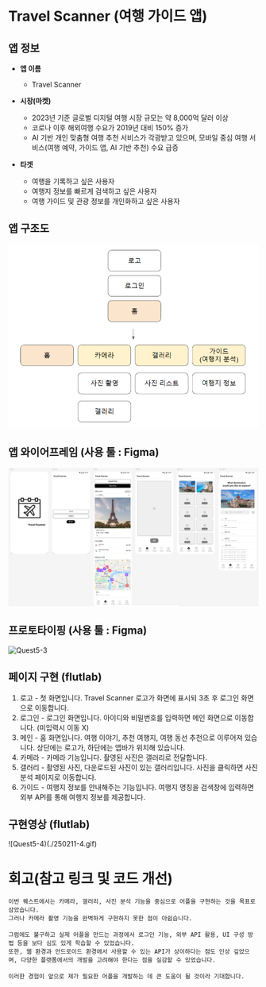 # Travel Scanner (여행 가이드 앱)

## 앱 정보

- **앱 이름** 

  - Travel Scanner    

- **시장(마켓)**  

  - 2023년 기준 글로벌 디지털 여행 시장 규모는 약 8,000억 달러 이상
  - 코로나 이후 해외여행 수요가 2019년 대비 150% 증가
  - AI 기반 개인 맞춤형 여행 추천 서비스가 각광받고 있으며, 모바일 중심 여행 서비스(여행 예약, 가이드 앱, AI 기반 추천) 수요 급증

- **타겟**  

  - 여행을 기록하고 싶은 사용자
  - 여행지 정보를 빠르게 검색하고 싶은 사용자
  - 여행 가이드 및 관광 정보를 개인화하고 싶은 사용자



## 앱 구조도

![Quest5-1](./250211-1.png)


## 앱 와이어프레임 (사용 툴 : Figma)

![Quest5-2](./250211-2.png)


## 프로토타이핑 (사용 툴 : Figma)

![Quest5-3](./250211-3.gif)



## 페이지 구현 (flutlab)
1. 로고 - 첫 화면입니다. Travel Scanner 로고가 화면에 표시되 3초 후 로그인 화면으로 이동합니다.
2. 로그인 - 로그인 화면입니다. 아이디와 비밀번호를 입력하면 메인 화면으로 이동합니다. (미입력시 이동 X)
3. 메인 - 홈 화면입니다. 여행 이야기, 추천 여행지, 여행 동선 추천으로 이루어져 있습니다. 상단에는 로고가, 하단에는 앱바가 위치해 있습니다.
4. 카메라 - 카메라 기능입니다. 촬영된 사진은 갤러리로 전달합니다.
5. 갤러리 - 촬영된 사진, 다운로드된 사진이 있는 갤러리입니다. 사진을 클릭하면 사진 분석 페이지로 이동합니다.
6. 가이드 - 여행지 정보를 안내해주는 기능입니다. 여행지 명칭을 검색창에 입력하면 외부 API를 통해 여행지 정보를 제공합니다.



## 구현영상 (flutlab)
![Quest5-4)(./250211-4.gif)



# 회고(참고 링크 및 코드 개선)
```
이번 퀘스트에서는 카메라, 갤러리, 사진 분석 기능을 중심으로 어플을 구현하는 것을 목표로 삼았습니다.
그러나 카메라 촬영 기능을 완벽하게 구현하지 못한 점이 아쉽습니다.

그럼에도 불구하고 실제 어플을 만드는 과정에서 로그인 기능, 외부 API 활용, UI 구성 방법 등을 보다 심도 있게 학습할 수 있었습니다.
또한, 웹 환경과 안드로이드 환경에서 사용할 수 있는 API가 상이하다는 점도 인상 깊었으며, 다양한 플랫폼에서의 개발을 고려해야 한다는 점을 실감할 수 있었습니다.

이러한 경험이 앞으로 제가 필요한 어플을 개발하는 데 큰 도움이 될 것이라 기대합니다.
```
